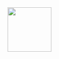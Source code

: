 <div align="center">
  <img src="https://media.giphy.com/media/v1.Y2lkPTc5MGI3NjExMjI3MWl2NnMzemZ3ZXlzZ3doMDl1NHdpcHd6NzZvMzR0NDk3YWk5dCZlcD12MV9pbnRlcm5hbF9naWZfYnlfaWQmY3Q9Zw/qgQUggAC3Pfv687qPC/giphy.gif" width="100"/>
</div>

<!--
**iannn4u/iannn4u** is a ✨ _special_ ✨ repository because its `README.md` (this file) appears on your GitHub profile.

Here are some ideas to get you started:

- 🔭 I’m currently working on ...
- 🌱 I’m currently learning ...
- 👯 I’m looking to collaborate on ...
- 🤔 I’m looking for help with ...
- 💬 Ask me about ...
- 📫 How to reach me: ...
- 😄 Pronouns: ...
- ⚡ Fun fact: ...
-->
